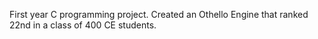 First year C programming project. 
Created an Othello Engine that ranked 22nd in a class of 400 CE students. 
<br>

